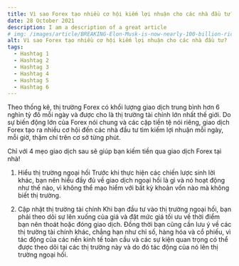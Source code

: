 ```yaml
---
title: Vì sao Forex tạo nhiều cơ hội kiếm lợi nhuận cho các nhà đầu tư?
date: 28 October 2021
description: I am a description of a great article
# img: /images/article/BREAKING-Elon-Musk-is-now-nearly-100-billion-richer-than-Jeff-Bezos-and-his-fortune-is-on-the-verge-of-reaching-300-billion.png
alt: Vì sao Forex tạo nhiều cơ hội kiếm lợi nhuận cho các nhà đầu tư?
tags: 
  - Hashtag 1
  - Hashtag 2
  - Hashtag 3
  - Hashtag 4
  - Hashtag 5
  - Hashtag 6
---
```


Theo thống kê, thị trường Forex có khổi lượng giao dịch trung bình hơn 6 nghìn tỷ đô mỗi ngày và được cho là thị trường tài chính lớn nhất thế giới. Do sự biến động lớn của Forex nói chung và các cặp tiền tệ nói riêng, giao dịch Forex tạo ra nhiều cơ hội đến các nhà đầu tư tìm kiếm lợi nhuận mỗi ngày, mỗi giờ, thậm chí trên cơ sở từng phút. 

Chỉ với 4 mẹo giao dịch sau sẽ giúp bạn kiếm tiền qua giao dịch Forex tại nhà! 
1.	Hiểu thị trường ngoại hối
Trước khi thực hiện các chiến lược sinh lời khác, bạn nên hiểu đầy đủ về giao dịch ngoại hối là gì và nó hoạt động như thế nào, vì không thể mạo hiểm với bất kỳ khoản vốn nào mà không biết thị trường.

2.	Cập nhật thị trường tài chính
Khi bạn đầu tư vào thị trường ngoại hối, bạn phải theo dõi sự lên xuống của giá và đặt mức giá tối ưu về thời điểm bạn nên thoát hoặc đóng giao dịch. 
Đồng thời bạn cũng cần lưu ý về các thị trường tài chính khác, chẳng hạn như chỉ số, hàng hóa và cổ phiếu, vì tác động của các nền kinh tế toàn cầu và các sự kiện quan trọng có thể được theo dõi tại các thị trường này và do đó tác động của nó lên thị trường ngoại hối. 
